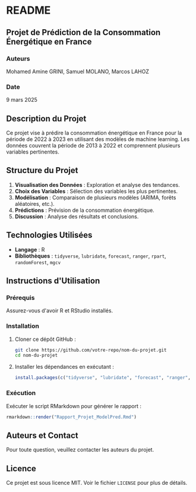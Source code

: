 # README

## Projet de Prédiction de la Consommation Énergétique en France

### Auteurs

Mohamed Amine GRINI, Samuel MOLANO, Marcos LAHOZ

### Date

9 mars 2025

## Description du Projet

Ce projet vise à prédire la consommation énergétique en France pour la période de 2022 à 2023 en utilisant des modèles de machine learning. Les données couvrent la période de 2013 à 2022 et comprennent plusieurs variables pertinentes.

## Structure du Projet

1. **Visualisation des Données** : Exploration et analyse des tendances.
2. **Choix des Variables** : Sélection des variables les plus pertinentes.
3. **Modélisation** : Comparaison de plusieurs modèles (ARIMA, forêts aléatoires, etc.).
4. **Prédictions** : Prévision de la consommation énergétique.
5. **Discussion** : Analyse des résultats et conclusions.

## Technologies Utilisées

- **Langage** : R
- **Bibliothèques** : `tidyverse`, `lubridate`, `forecast`, `ranger`, `rpart`, `randomForest`, `mgcv`

## Instructions d'Utilisation

### Prérequis

Assurez-vous d'avoir R et RStudio installés.

### Installation

1. Cloner ce dépôt GitHub :
   ```sh
   git clone https://github.com/votre-repo/nom-du-projet.git
   cd nom-du-projet
   ```
2. Installer les dépendances en exécutant :
   ```r
   install.packages(c("tidyverse", "lubridate", "forecast", "ranger", "rpart", "randomForest", "mgcv"))
   ```

### Exécution

Exécuter le script RMarkdown pour générer le rapport :

```r
rmarkdown::render("Rapport_Projet_ModelPred.Rmd")
```

## Auteurs et Contact

Pour toute question, veuillez contacter les auteurs du projet.

## Licence

Ce projet est sous licence MIT. Voir le fichier `LICENSE` pour plus de détails.
